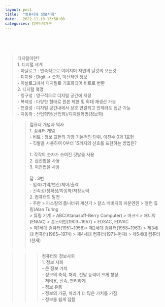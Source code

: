 ```yaml
---
layout: post
title:  "컴퓨터와 정보사회"
date:   2022-11-10 13:50:00
categories: 컴퓨터학개론
---
```

<br>
<br>
<br>

> 디지털이란?<br>
    1. 디지털 세계<br>
        - 아날로그 : 연속적으로 이어지며 자연의 날것의 모든것<br>
        - 디지털 : Digit -> 숫자, 이산적인 정보<br>
        - 아날로그에서 디지털로 기호화되어 비트로 변환<br>
    2. 디지털 혁명<br>
        - 영구성 : 영구적으로 디지털 공간에 저장<br>
        - 복제성 : 다양한 형태로 원본 제현 및 확대 재생산 가능<br>
        - 연결성 : 디지털 공간내에서 상호 연결되고 언제라도 접근 가능 <br>
        - 자동화 : 산업혁명(산업화)/디지털혁명(정보화)<br>

>> 컴퓨터 개념과 역사<br>
    1. 컴퓨터 개념<br>
        - 비트 : 정보 표현의 가장 기본적인 단위, 이진수 0과 1표현<br>
        - 깃발을 사용하여 0부터 15까지의 신호를 표현하는 방법은?<br>
          <br>
          1. 각각의 숫자가 쓰여진 깃발을 사용 <br>
          2. 십진법을 사용 <br>
          3. 이진법을 사용<br>
          <br>
          답 : 3번<br>
        - 입력/기억/연산/제어/출력<br>
        - 신속성/정확성/자동화/저장능력<br>
    2. 컴퓨터의 발전<br>
        - 주판 > 파스칼의 톱니바퀴 계산기 > 찰스 베비지의 차분엔진 > 앨런 튜링(Alan Turing
        <br>
        > 튜링 기계 > ABC(Atanasoff-Berry Computer) > 마크-I > 애니악(ENIAC) > 폰노이만(1903~1957) > EDSAC, EDVAC 
        <br>
        > 제1세대 컴퓨터(1951~1958)> 제2세대 컴퓨터(1958~1963) > 제3세대 컴퓨터(1965~1974) > 제4세대 컴퓨터(1971~현재) > 제5세대 컴퓨터(현재)<br><br>

>>> 컴퓨터와 정보사회<br>
    1. 정보 사회<br>
        - 큰 정보 가치<br>
        - 정보의 축적, 처리, 전달 능력이 크게 향상<br>
        - 저비용, 신속, 편리하게<br>
        - 정보 유통<br>
        - 정보의 가공, 처리가 더 많은 가치를 가짐<br>
        - 정보를 쉽게 접함<br>
